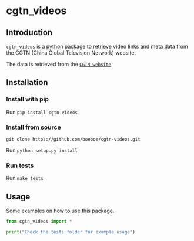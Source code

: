 # cgtn_videos

## Introduction

`cgtn_videos` is a python package to retrieve video links and meta data
from the CGTN (China Global Television Network) website.

The data is retrieved from the [`CGTN website`](https://www.cgtn.com/)

## Installation

### Install with pip

Run `pip install cgtn-videos`

### Install from source

`git clone https://github.com/boeboe/cgtn-videos.git`

Run `python setup.py install`

### Run tests

Run `make tests`

## Usage

Some examples on how to use this package.

```python
from cgtn_videos import *

print("Check the tests folder for example usage")
```
